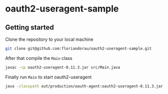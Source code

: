 # oauth2-useragent-sample #

## Getting started ##

Clone the repository to your local machine

```bash
git clone git@github.com:floriandorau/oauth2-useragent-sample.git
```

After that compile the `Main` class

```bash
javac -cp oauth2-useragent-0.11.3.jar src/Main.java
```   

Finally run `Main` to start oauth2-useragent

```bash
java -classpath out/production/oauth-agent:oauth2-useragent-0.11.3.jar Main
```
